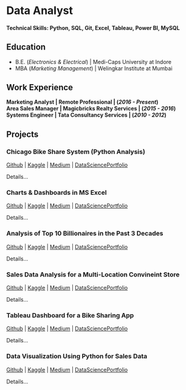 # Data Analyst 
#### Technical Skills: Python, SQL, Git, Excel, Tableau, Power BI, MySQL

## Education 
- B.E. (_Electronics & Electrical_) | Medi-Caps University at Indore
- MBA (_Marketing Management_) | Welingkar Institute at Mumbai

## Work Experience 
**Marketing Analyst | Remote Professional | (_2016 - Present_)**<br> 
**Area Sales Manager | Magicbricks Realty Services | (_2015 - 2016_)**<br>
**Systems Engineer | Tata Consultancy Services | (_2010 - 2012_)**<br>


## Projects 
### Chicago Bike Share System (Python Analysis) 
[Github](https://www.google.com) | [Kaggle](google.com) | [Medium](google.com) | [DataSciencePortfolio](google.com)

Details...

### Charts & Dashboards in MS Excel
[Github](google.com) | [Kaggle](google.com) | [Medium](google.com) | [DataSciencePortfolio](google.com)

Details...

### Analysis of Top 10 Billionaires in the Past 3 Decades
[Github](google.com) | [Kaggle](google.com) | [Medium](google.com) | [DataSciencePortfolio](google.com)

Details...

### Sales Data Analysis for a Multi-Location Convineint Store
[Github](google.com) | [Kaggle](google.com) | [Medium](google.com) | [DataSciencePortfolio](google.com)

Details...

### Tableau Dashboard for a Bike Sharing App
[Github](google.com) | [Kaggle](google.com) | [Medium](google.com) | [DataSciencePortfolio](google.com)

Details...

### Data Visualization Using Python for Sales Data 
[Github](google.com) | [Kaggle](google.com) | [Medium](google.com) | [DataSciencePortfolio](google.com)

Details...

